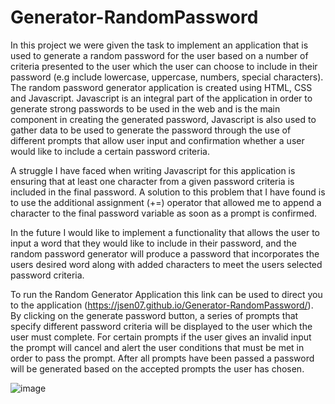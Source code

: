 # Generator-RandomPassword

In this project we were given the task to implement an application that is used to generate a random password for the user based on a number of criteria presented to the user which the user can choose to include in their password (e.g include lowercase, uppercase, numbers, special characters). The random password generator application is created using HTML, CSS and Javascript. Javascript is an integral part of the application in order to generate strong passwords to be used in the web and is the main component in creating the generated password, Javascript is also used to gather data to be used to generate the password through the use of different prompts that allow user input and confirmation whether a user would like to include a certain password criteria.

A struggle I have faced when writing Javascript for this application is ensuring that at least one character from a given password criteria is included in the final password. A solution to this problem that I have found is to use the additional assignment (+=) operator that allowed me to append a character to the final password variable as soon as a prompt is confirmed.

In the future I would like to implement a functionality that allows the user to input a word that they would like to include in their password, and the random password generator will produce a password that incorporates the users desired word along with added characters to meet the users selected password criteria.

To run the Random Generator Application this link can be used to direct you to the application (https://jsen07.github.io/Generator-RandomPassword/). By clicking on the generate password button, a series of prompts that specify different password criteria will be displayed to the user which the user must complete. For certain prompts if the user gives an invalid input the prompt will cancel and alert the user conditions that must be met in order to pass the prompt. After all prompts have been passed a password will be generated based on the accepted prompts the user has chosen. 


![image](https://user-images.githubusercontent.com/56829664/219488852-7f97ad52-2357-4dfd-b174-19d37203a64a.png)
